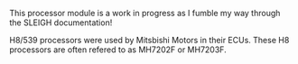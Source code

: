 This processor module is a work in progress as I fumble my way through the SLEIGH documentation!

H8/539 processors were used by Mitsbishi Motors in their ECUs. These H8 processors are often refered to as MH7202F or MH7203F.
